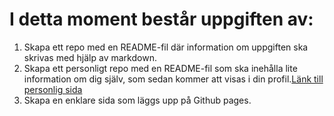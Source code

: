 # I detta moment består uppgiften av:

1. Skapa ett repo med en README-fil där information om uppgiften ska skrivas med hjälp av markdown.
2. Skapa ett personligt repo med en README-fil som ska inehålla lite information om dig själv, som sedan kommer att visas i din profil.[Länk till personlig sida](https://www.github.com/jofa1903) 
3. Skapa en enklare sida som läggs upp på Github pages.
